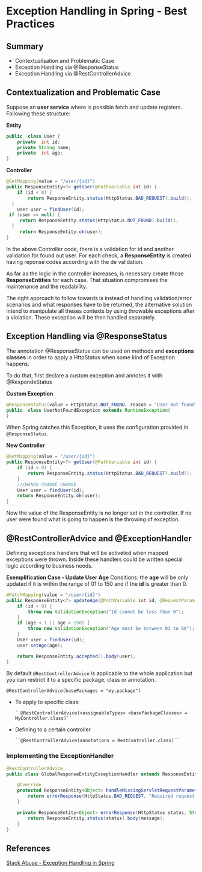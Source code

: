 
# Exception Handling in Spring - Best Practices

## Summary
* Contextualisation and Problematic Case
* Exception Handling via @ResponseStatus
* Exception Handling via @RestControllerAdvice

## Contextualization and Problematic Case

Suppose an **user service** where is possible fetch and update registers. Following these structure:

**Entity**
```java
public  class User { 
	private  int id; 
	private String name; 
	private  int age;
}
```
**Controller**
```java
@GetMapping(value = "/user/{id}")  
public ResponseEntity<?> getUser(@PathVariable int id) {  
    if (id < 0) {  
	    return ResponseEntity.status(HttpStatus.BAD_REQUEST).build();  
  }  
    User user = findUser(id);  
 if (user == null) {  
	 return ResponseEntity.status(HttpStatus.NOT_FOUND).build();  
  }    
     return ResponseEntity.ok(user);  
}
```
In the above Controller code, there is a validation for id and another validation for found out user. For each check, a **ResponseEntity** is created having reponse codes according with the de validation.

As far as the logic in the controller increases, is necessary create those **ResponseEntities** for each case. That situation compromises the maintenance and the readability.

The right approach to follow towards is instead of handling validation/error scenarios and what responses have to be returned, the alternative solution intend to manipulate all theses contexts by using throwable exceptions after a violation. These exception will be then handled separately.

##  Exception Handling via @ResponseStatus
The annotation @ResponseStatus can be used on methods and **exceptions classes** in order to apply a HttpStatus when some kind of Exception happens.

To do that, first declare a custom exception and annotes it with @RespondeStatus

**Custom Exception**
```java
@ResponseStatus(value = HttpStatus.NOT_FOUND, reason = "User Not found") 
public  class UserNotFoundException extends RuntimeException{ 
}
```
When Spring catches this Exception, it uses the configuration provided in `@ResponseStatus`.

**New Controller**
```java
@GetMapping(value = "/user/{id}")
public ResponseEntity<?> getUser(@PathVariable int id) {
    if (id < 0) {
        return ResponseEntity.status(HttpStatus.BAD_REQUEST).build();
    }
    //CHANGE CHANGE CHANGE
    User user = findUser(id);
    return ResponseEntity.ok(user);
}
```
Now  the value of the ResponseEntity is no longer set in the controller. If no user were found what is going to happen is the throwing of exception.

## @RestControllerAdvice and @ExceptionHandler

Defining exceptions handlers that will be activeted when mapped exceptions were thrown. Inside these handlers could be written special logic according to business needs.

**Exemplification Case - Update User Age**
Conditions: the **age** will be only updated if it is within the range of 01 to 150 and if the **id** is greater than 0.

```Java
@PatchMapping(value = "/user/{id}")
public ResponseEntity<?> updateAge(@PathVariable int id, @RequestParam int age) {
    if (id < 0) {
        throw new ValidationException("Id cannot be less than 0");
    }
    if (age < 1 || age > 150) {
        throw new ValidationException("Age must be between 01 to 60");
    }
    User user = findUser(id);
    user.setAge(age);

    return ResponseEntity.accepted().body(user);
}
```

By default `@RestControllerAdvice` is applicable to the whole application but you can restrict it to a specific package, class or annotation.

``@RestControllerAdvice(basePackages = "my.package")``

-	To apply to specific class:

		``@RestControllerAdvice(<assignableTypes> <basePackageClasses> = MyController.class)``

-	Defining to a certain controller
			
		``@RestControllerAdvice(annotations = RestController.class)``

###  Implementing the ExceptionHandler

``` Java
@RestControllerAdvice
public class GlobalResponseEntityExceptionHandler extends ResponseEntityExceptionHandler {

    @Override
    protected ResponseEntity<Object> handleMissingServletRequestParameter(MissingServletRequestParameterException ex, HttpHeaders headers, HttpStatus status, WebRequest request) {
        return errorResponse(HttpStatus.BAD_REQUEST, "Required request params missing");
    }

    private ResponseEntity<Object> errorResponse(HttpStatus status, String message) {
        return ResponseEntity.status(status).body(message);
    }
}
```

## References
[Stack Abuse - Exception Handling in Spring ](https://stackabuse.com/exception-handling-in-spring/)
